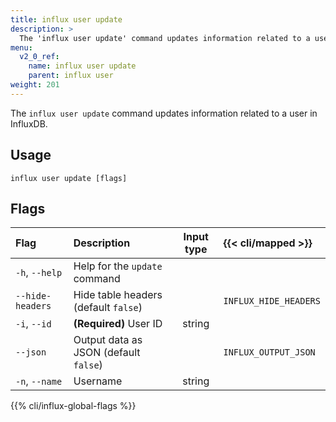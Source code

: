```yaml
---
title: influx user update
description: >
  The 'influx user update' command updates information related to a user such as their user name.
menu:
  v2_0_ref:
    name: influx user update
    parent: influx user
weight: 201
---
```


The `influx user update` command updates information related to a user in InfluxDB.

## Usage
```
influx user update [flags]
```

## Flags
| Flag             | Description                           | Input type  | {{< cli/mapped >}}    |
|:----             |:-----------                           |:----------: |:------------------    |
| `-h`, `--help`   | Help for the `update` command         |             |                       |
| `--hide-headers` | Hide table headers (default `false`)  |             | `INFLUX_HIDE_HEADERS` |
| `-i`, `--id`     | **(Required)** User ID                | string      |                       |
| `--json`         | Output data as JSON (default `false`) |             | `INFLUX_OUTPUT_JSON`  |
| `-n`, `--name`   | Username                              | string      |                       |

{{% cli/influx-global-flags %}}

